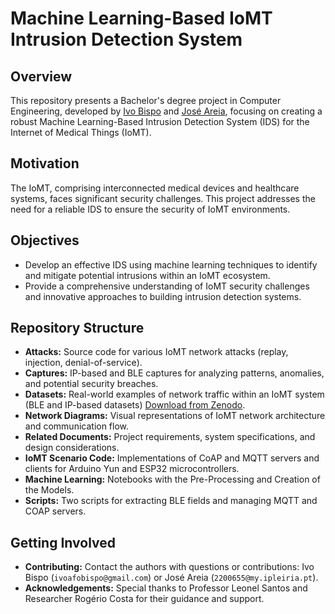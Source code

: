 # Machine Learning-Based IoMT Intrusion Detection System

## Overview

This repository presents a Bachelor's degree project in Computer Engineering, developed by [Ivo Bispo](https://github.com/ivoafonsobispo) and [José Areia](https://github.com/joseareia), focusing on creating a robust Machine Learning-Based Intrusion Detection System (IDS) for the Internet of Medical Things (IoMT).

## Motivation

The IoMT, comprising interconnected medical devices and healthcare systems, faces significant security challenges. This project addresses the need for a reliable IDS to ensure the security of IoMT environments.

## Objectives

- Develop an effective IDS using machine learning techniques to identify and mitigate potential intrusions within an IoMT ecosystem.
- Provide a comprehensive understanding of IoMT security challenges and innovative approaches to building intrusion detection systems.

## Repository Structure

- **Attacks:** Source code for various IoMT network attacks (replay, injection, denial-of-service).
- **Captures:** IP-based and BLE captures for analyzing patterns, anomalies, and potential security breaches.
- **Datasets:** Real-world examples of network traffic within an IoMT system (BLE and IP-based datasets) [Download from Zenodo](https://zenodo.org/records/8116338).
- **Network Diagrams:** Visual representations of IoMT network architecture and communication flow.
- **Related Documents:** Project requirements, system specifications, and design considerations.
- **IoMT Scenario Code:** Implementations of CoAP and MQTT servers and clients for Arduino Yun and ESP32 microcontrollers.
- **Machine Learning:** Notebooks with the Pre-Processing and Creation of the Models.
- **Scripts:** Two scripts for extracting BLE fields and managing MQTT and COAP servers.

## Getting Involved

- **Contributing:** Contact the authors with questions or contributions: Ivo Bispo (`ivoafobispo@gmail.com`) or José Areia (`2200655@my.ipleiria.pt`).
- **Acknowledgements:** Special thanks to Professor Leonel Santos and Researcher Rogério Costa for their guidance and support.
